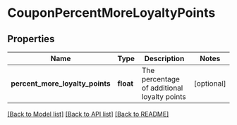 # CouponPercentMoreLoyaltyPoints

## Properties
Name | Type | Description | Notes
------------ | ------------- | ------------- | -------------
**percent_more_loyalty_points** | **float** | The percentage of additional loyalty points | [optional] 

[[Back to Model list]](../README.md#documentation-for-models) [[Back to API list]](../README.md#documentation-for-api-endpoints) [[Back to README]](../README.md)


